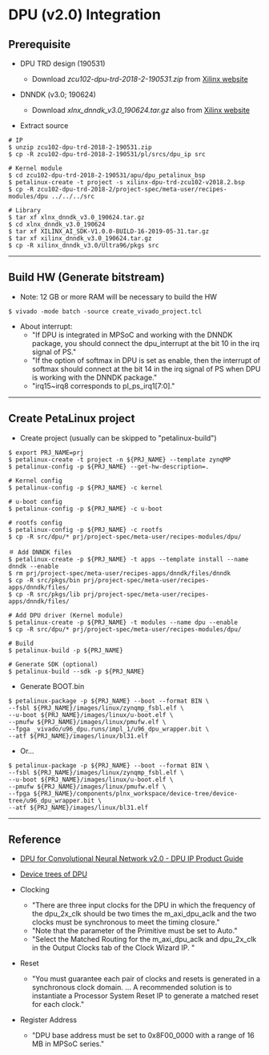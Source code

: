 # DPU (v2.0) Integration

## Prerequisite

- DPU TRD design (190531)
  - Download _zcu102-dpu-trd-2018-2-190531.zip_ from [Xilinx website](https://www.xilinx.com/products/design-tools/ai-inference/ai-developer-hub.html#edge)

- DNNDK (v3.0; 190624)
  - Download _xlnx_dnndk_v3.0_190624.tar.gz_ also from [Xilinx website](https://www.xilinx.com/products/design-tools/ai-inference/ai-developer-hub.html#edge)

- Extract source

```shell-session
# IP
$ unzip zcu102-dpu-trd-2018-2-190531.zip
$ cp -R zcu102-dpu-trd-2018-2-190531/pl/srcs/dpu_ip src

# Kernel module
$ cd zcu102-dpu-trd-2018-2-190531/apu/dpu_petalinux_bsp
$ petalinux-create -t project -s xilinx-dpu-trd-zcu102-v2018.2.bsp
$ cp -R zcu102-dpu-trd-2018-2/project-spec/meta-user/recipes-modules/dpu ../../../src

# Library
$ tar xf xlnx_dnndk_v3.0_190624.tar.gz
$ cd xlnx_dnndk_v3.0_190624
$ tar xf XILINX_AI_SDK-V1.0.0-BUILD-16-2019-05-31.tar.gz
$ tar xf xilinx_dnndk_v3.0_190624.tar.gz
$ cp -R xilinx_dnndk_v3.0/Ultra96/pkgs src
```

***

## Build HW (Generate bitstream)

- Note: 12 GB or more RAM will be necessary to build the HW

```shell-session
$ vivado -mode batch -source create_vivado_project.tcl
```

- About interrupt:
  - "If DPU is integrated in MPSoC and working with the DNNDK package, you should connect the dpu_interrupt at the bit 10 in the irq signal of PS."
  - "If the option of softmax in DPU is set as enable, then the interrupt of softmax should connect at the bit 14 in the irq signal of PS when DPU is working with the DNNDK package."
  - "irq15~irq8 corresponds to pl_ps_irq1[7:0]."

***

## Create PetaLinux project

- Create project (usually can be skipped to "petalinux-build")

```shell-session
$ export PRJ_NAME=prj
$ petalinux-create -t project -n ${PRJ_NAME} --template zynqMP
$ petalinux-config -p ${PRJ_NAME} --get-hw-description=.

# Kernel config
$ petalinux-config -p ${PRJ_NAME} -c kernel

# u-boot config
$ petalinux-config -p ${PRJ_NAME} -c u-boot

# rootfs config
$ petalinux-config -p ${PRJ_NAME} -c rootfs
$ cp -R src/dpu/* prj/project-spec/meta-user/recipes-modules/dpu/

＃ Add DNNDK files
$ petalinux-create -p ${PRJ_NAME} -t apps --template install --name dnndk --enable
$ rm prj/project-spec/meta-user/recipes-apps/dnndk/files/dnndk
$ cp -R src/pkgs/bin prj/project-spec/meta-user/recipes-apps/dnndk/files/
$ cp -R src/pkgs/lib prj/project-spec/meta-user/recipes-apps/dnndk/files/

# Add DPU driver (Kernel module)
$ petalinux-create -p ${PRJ_NAME} -t modules --name dpu --enable
$ cp -R src/dpu/* prj/project-spec/meta-user/recipes-modules/dpu/

# Build
$ petalinux-build -p ${PRJ_NAME}

# Generate SDK (optional)
$ petalinux-build --sdk -p ${PRJ_NAME}
```

- Generate BOOT.bin

```shell-session
$ petalinux-package -p ${PRJ_NAME} --boot --format BIN \
--fsbl ${PRJ_NAME}/images/linux/zynqmp_fsbl.elf \
--u-boot ${PRJ_NAME}/images/linux/u-boot.elf \
--pmufw ${PRJ_NAME}/images/linux/pmufw.elf \
--fpga _vivado/u96_dpu.runs/impl_1/u96_dpu_wrapper.bit \
--atf ${PRJ_NAME}/images/linux/bl31.elf
```

- Or...

```shell-session
$ petalinux-package -p ${PRJ_NAME} --boot --format BIN \
--fsbl ${PRJ_NAME}/images/linux/zynqmp_fsbl.elf \
--u-boot ${PRJ_NAME}/images/linux/u-boot.elf \
--pmufw ${PRJ_NAME}/images/linux/pmufw.elf \
--fpga ${PRJ_NAME}/components/plnx_workspace/device-tree/device-tree/u96_dpu_wrapper.bit \
--atf ${PRJ_NAME}/images/linux/bl31.elf
```

***

## Reference

- [DPU for Convolutional Neural Network v2.0 - DPU IP Product Guide](https://www.xilinx.com/support/documentation/ip_documentation/dpu/v2_0/pg338-dpu.pdf)
- [Device trees of DPU](https://forums.xilinx.com/t5/Deephi-DNNDK/Device-trees-of-DPU/m-p/953420)

- Clocking
  - "There are three input clocks for the DPU in which the frequency of the dpu_2x_clk should be two times the m_axi_dpu_aclk and the two clocks must be synchronous to meet the timing closure."
  - "Note that the parameter of the Primitive must be set to Auto."
  - "Select the Matched Routing for the m_axi_dpu_aclk and dpu_2x_clk in the Output Clocks tab of the Clock Wizard IP. "

- Reset
  - "You must guarantee each pair of clocks and resets is generated in a synchronous clock domain. ... A recommended solution is to instantiate a Processor System Reset IP to generate a matched reset for each clock."

- Register Address
  - "DPU base address must be set to 0x8F00_0000 with a range of 16 MB in MPSoC series."
